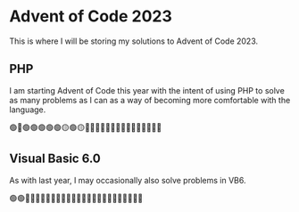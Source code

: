 # Advent of Code 2023

This is where I will be storing my solutions to Advent of Code 2023.

## PHP

I am starting Advent of Code this year with the intent of using PHP to solve as many problems as I can as a way of
becoming more comfortable with the language.

🟢🔴🟢🟢🟢🟢🟢🟡🟢🟡🔴🔴🔴🔴🔴🔴🔴🔴🔴🔴🔴🔴🔴🔴🔴

## Visual Basic 6.0

As with last year, I may occasionally also solve problems in VB6.

🟢🟢🔴🔴🔴🔴🔴🔴🔴🔴🔴🔴🔴🔴🔴🔴🔴🔴🔴🔴🔴🔴🔴🔴🔴